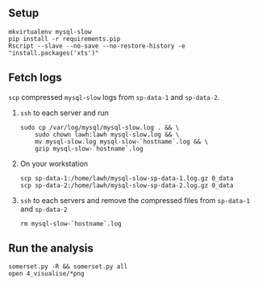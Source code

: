 ## Setup

```
mkvirtualenv mysql-slow
pip install -r requirements.pip
Rscript --slave --no-save --no-restore-history -e "install.packages('xts')"
```

## Fetch logs

`scp` compressed `mysql-slow` logs from `sp-data-1` and `sp-data-2`.

1. `ssh` to each server and run

    ```
    sudo cp /var/log/mysql/mysql-slow.log . && \
        sudo chown lawh:lawh mysql-slow.log && \
        mv mysql-slow.log mysql-slow-`hostname`.log && \
        gzip mysql-slow-`hostname`.log 
    ```

2. On your workstation

    ```
    scp sp-data-1:/home/lawh/mysql-slow-sp-data-1.log.gz 0_data
    scp sp-data-2:/home/lawh/mysql-slow-sp-data-2.log.gz 0_data
    ```

3. `ssh` to each servers and remove the compressed files from `sp-data-1` and
    `sp-data-2`

    ```
    rm mysql-slow-`hostname`.log
    ```

## Run the analysis

```
somerset.py -R && somerset.py all
open 4_visualise/*png
```
